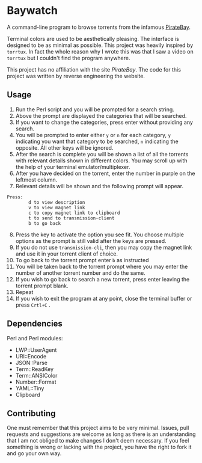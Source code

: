 # Baywatch

A command-line program to browse torrents from the infamous [PirateBay](thepiratebay.org/index.html).

Terminal colors are used to be aesthetically pleasing. The interface is designed to be as minimal as possible.
This project was heavily inspired by `torrtux`. In fact the whole reason why I wrote this was that I saw a video on `torrtux` but I couldn't find the program anywhere.

This project has no affiliation with the site _PirateBay_. The code for this project was written by reverse engineering the website.

## Usage

1. Run the Perl script and you will be prompted for a search string.
2. Above the prompt are displayed the categories that will be searched.
3. If you want to change the categories, press enter without providing any search.
4. You will be prompted to enter either `y` or `n` for each category, `y` indicating you want that category to be searched, `n` indicating the opposite. All other keys will be ignored.
5. After the search is complete you will be shown a list of all the torrents with relevant details shown in different colors. You may scroll up with the help of your terminal emulator/multiplexer.
6. After you have decided on the torrent, enter the number in purple on the leftmost column.
7. Relevant details will be shown and the following prompt will appear.
```
Press:
        d to view description
        v to view magnet link
        c to copy magnet link to clipboard
        t to send to transmission-client
        b to go back
```
8. Press the key to activate the option you see fit. You choose multiple options as the prompt is still valid after the keys are pressed.
9. If you do not use `transmission-cli`, then you may copy the magnet link and use it in your torrent client of choice.
10. To go back to the torrent prompt enter `b` as instructed
11. You will be taken back to the torrent prompt where you may enter the number of another torrent number and do the same.
12. If you wish to go back to search a new torrent, press enter leaving the torrent prompt blank.
13. Repeat
14. If you wish to exit the program at any point, close the terminal buffer or press `Crtl+C` .

## Dependencies

Perl and Perl modules:
+ LWP::UserAgent
+ URI::Encode
+ JSON::Parse
+ Term::ReadKey
+ Term::ANSIColor
+ Number::Format
+ YAML::Tiny
+ Clipboard

## Contributing

One must remember that this project aims to be very minimal.
Issues, pull requests and suggestions are welcome as long as there is an understanding that I am not obliged to make changes I don't deem necessary.
If you feel something is wrong or lacking with the project, you have the right to fork it and go your own way.
